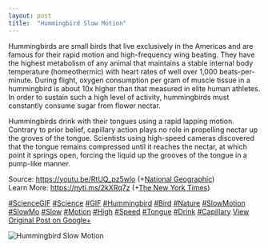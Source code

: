 ```yaml
---
layout: post
title:  "Hummingbird Slow Motion"
---
```


Hummingbirds are small birds that live exclusively in the Americas and are famous for their rapid motion and high-frequency wing beating. They have the highest metabolism of any animal that maintains a stable internal body temperature (homeothermic) with heart rates of well over 1,000 beats-per-minute. During flight, oxygen consumption per gram of muscle tissue in a hummingbird is about 10x higher than that measured in elite human athletes. In order to sustain such a high level of activity, hummingbirds must constantly consume sugar from flower nectar.  
  
Hummingbirds drink with their tongues using a rapid lapping motion. Contrary to prior belief, capillary action plays no role in propelling nectar up the groves of the tongue. Scientists using high-speed cameras discovered that the tongue remains compressed until it reaches the nectar, at which point it springs open, forcing the liquid up the grooves of the tongue in a pump-like manner.  
  
Source: <https://youtu.be/RtUQ_pz5wlo> (+[National Geographic](https://plus.google.com/109600806421917664383))  
Learn More: <https://nyti.ms/2kXRq7z> (+[The New York Times](https://plus.google.com/107096716333816995401))  
  
[#ScienceGIF](https://plus.google.com/s/%23ScienceGIF/posts) [#Science](https://plus.google.com/s/%23Science/posts) [#GIF](https://plus.google.com/s/%23GIF/posts) [#Hummingbird](https://plus.google.com/s/%23Hummingbird/posts) [#Bird](https://plus.google.com/s/%23Bird/posts) [#Nature](https://plus.google.com/s/%23Nature/posts) [#SlowMotion](https://plus.google.com/s/%23SlowMotion/posts) [#SlowMo](https://plus.google.com/s/%23SlowMo/posts) [#Slow](https://plus.google.com/s/%23Slow/posts) [#Motion](https://plus.google.com/s/%23Motion/posts) [#High](https://plus.google.com/s/%23High/posts) [#Speed](https://plus.google.com/s/%23Speed/posts) [#Tongue](https://plus.google.com/s/%23Tongue/posts) [#Drink](https://plus.google.com/s/%23Drink/posts) [#Capillary](https://plus.google.com/s/%23Capillary/posts)
[View Original Post on Google+](https://plus.google.com/+ColinSullender/posts/SYQNsdKfp2H)

![Hummingbird Slow Motion](https://i.imgur.com/fWicfGv.gif)
